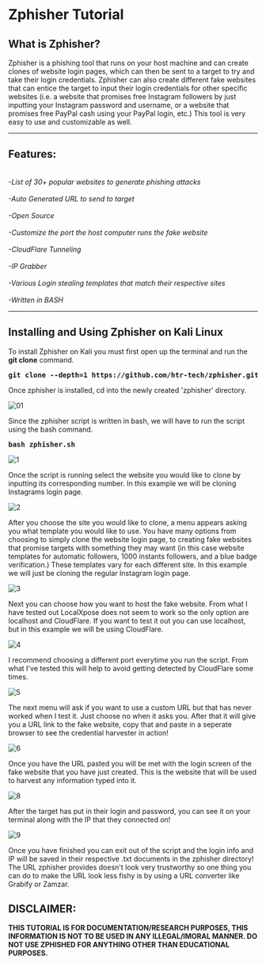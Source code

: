 # Zphisher Tutorial
<h2>What is Zphisher?</h2>
Zphisher is a phishing tool that runs on your host machine and can create clones of website login pages, which can then be sent to a target to try and take their login credentials. Zphisher can also create different fake websites that can entice the target to input their login credentials for other specific websites (i.e. a  website that promises free Instagram followers by just inputting your Instagram password and username, or a website that promises free PayPal cash using your PayPal login, etc.) This tool is very easy to use and customizable as well.
<hr>

<h2>Features:</h2>
<br><em>-List of 30+ popular websites to generate phishing attacks</em></br>
<br><em>-Auto Generated URL to send to target</em></br>
<br><em>-Open Source</em></br>
<br><em>-Customize the port the host computer runs the fake website</em></br>
<br><em>-CloudFlare Tunneling</em></br>
<br><em>-IP Grabber</em></br>
<br><em>-Various Login stealing templates that match their respective sites</em></br>
<br><em>-Written in BASH</em></br>
<hr>
<h2>Installing and Using Zphisher on Kali Linux</h2>
To install Zphisher on Kali you must first open up the terminal and run the <strong>git clone</strong> command.

<pre><strong>git clone --depth=1 https://github.com/htr-tech/zphisher.git</strong></pre>

Once zphisher is installed, cd into the newly created 'zphisher' directory.

![01](https://github.com/victorF29/ZphisherTutorial/assets/145622790/725ed56c-97df-4d8b-8edb-efd3926fe4b7)

Since the zphisher script is written in bash, we will have to run the script using the bash command.

<pre><strong>bash zphisher.sh</strong></pre>

![1](https://github.com/victorF29/ZphisherTutorial/assets/145622790/2ef894e4-041b-470c-9277-b663b8232c44)

Once the script is running select the website you would like to clone by inputting its corresponding number. In this example we will be cloning Instagrams login page.

![2](https://github.com/victorF29/ZphisherTutorial/assets/145622790/9926b080-8cd5-4cf0-8980-abde84038beb)

After you choose the site you would like to clone, a menu appears asking you what template you would like to use. You have many options from choosing to simply clone the website login page, to creating fake websites that promise targets with something they may want (in this case website templates for automatic followers, 1000 instants followers, and a blue badge verification.) These templates vary for each different site. In this example we will just be cloning the regular Instagram login page.

![3](https://github.com/victorF29/ZphisherTutorial/assets/145622790/b9f3bd95-fe04-4d26-93e0-23819e1c0fd3)

Next you can choose how you want to host the fake website. From what I have tested out LocalXpose does not seem to work so the only option are localhost and CloudFlare. If you want to test it out you can use localhost, but in this example we will be using CloudFlare. 

![4](https://github.com/victorF29/ZphisherTutorial/assets/145622790/1d974480-aaf4-4be8-a2c2-da5357eef4d1)

I recommend choosing a different port everytime you run the script. From what I've tested this will help to avoid getting detected by CloudFlare some times.

![5](https://github.com/victorF29/ZphisherTutorial/assets/145622790/a5e960b6-ed22-4307-ada8-c686ff0d8fad)

The next menu will ask if you want to use a custom URL but that has never worked when I test it. Just choose no when it asks you. After that it will give you a URL link to the fake website, copy that and paste in a seperate browser to see the credential harvester in action!

![6](https://github.com/victorF29/ZphisherTutorial/assets/145622790/f3fc7f5d-e7ab-4781-97dd-46d1cd34ae6f)

Once you have the URL pasted you will be met with the login screen of the fake website that you have just created. This is the website that will be used to harvest any information typed into it. 

![8](https://github.com/victorF29/ZphisherTutorial/assets/145622790/8d975c75-79b7-462c-ba68-1c2887800322)

After the target has put in their login and password, you can see it on your terminal along with the IP that they connected on! 

![9](https://github.com/victorF29/ZphisherTutorial/assets/145622790/cafebf9f-7bdc-4ef2-95c3-3d6b50c261ab)

Once you have finished you can exit out of the script and the login info and IP will be saved in their respective .txt documents in the zphisher directory! The URL zphisher provides doesn't look very trustworthy so one thing you can do to make the URL look less fishy is by using a URL converter like Grabify or Zamzar.

<h2>DISCLAIMER:</h2>
<strong>THIS TUTORIAL IS FOR DOCUMENTATION/RESEARCH PURPOSES, THIS INFORMATION IS NOT TO BE USED IN ANY ILLEGAL/IMORAL MANNER. DO NOT USE ZPHISHED FOR ANYTHING OTHER THAN EDUCATIONAL PURPOSES.</strong>
